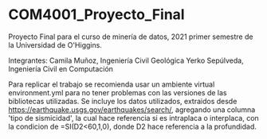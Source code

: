 # COM4001_Proyecto_Final
Proyecto Final para el curso de minería de datos, 2021 primer semestre de la Universidad de O'Higgins.

Integrantes:
  Camila Muñoz, Ingeniería Civil Geológica
  Yerko Sepúlveda, Ingeniería Civil en Computación
  
Para replicar el trabajo se recomienda usar un ambiente virtual environment.yml para no tener problemas con las versiones de las bibliotecas utilizadas.
Se incluye los datos utilizados, extraidos desde https://earthquake.usgs.gov/earthquakes/search/, agregando una columna 'tipo de sismicidad', 
la cual hace referencia si es intraplaca o interplaca, con la condicion de =SI(D2<60,1,0), donde D2 hace referencia a la profundidad.


